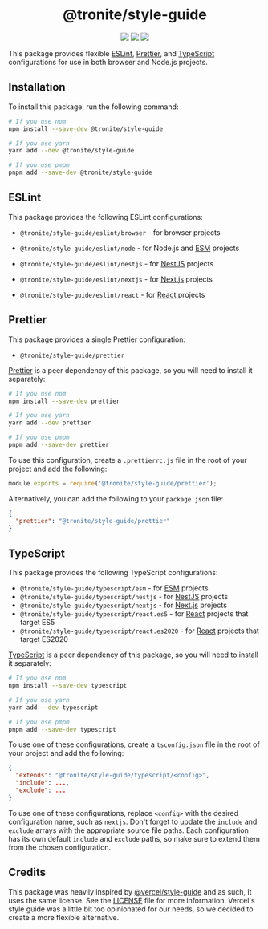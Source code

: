 <p align="center">
  <h1 align="center">@tronite/style-guide</h1>
</p>

<p align="center">
  <img src="https://img.shields.io/npm/v/%40tronite%2Fstyle-guide" />
  <img src="https://img.shields.io/github/actions/workflow/status/tronite/style-guide/release.yaml" />
  <img src="https://img.shields.io/github/license/tronite/style-guide" />
</p>

This package provides flexible [ESLint](https://eslint.org/), [Prettier](https://prettier.io/), and [TypeScript](https://typescriptlang.org/) configurations for use in both browser and Node.js projects.

## Installation

To install this package, run the following command:

```sh
# If you use npm
npm install --save-dev @tronite/style-guide

# If you use yarn
yarn add --dev @tronite/style-guide

# If you use pmpm
pnpm add --save-dev @tronite/style-guide
```

## ESLint

This package provides the following ESLint configurations:

- `@tronite/style-guide/eslint/browser` - for browser projects
- `@tronite/style-guide/eslint/node` - for Node.js and [ESM](https://nodejs.org/api/esm.html) projects

- `@tronite/style-guide/eslint/nestjs` - for [NestJS](https://nestjs.com/) projects
- `@tronite/style-guide/eslint/nextjs` - for [Next.js](https://nextjs.org/) projects
- `@tronite/style-guide/eslint/react` - for [React](https://reactjs.org/) projects

## Prettier

This package provides a single Prettier configuration:

- `@tronite/style-guide/prettier`

[Prettier](https://prettier.io/) is a peer dependency of this package, so you will need to install it separately:

```sh
# If you use npm
npm install --save-dev prettier

# If you use yarn
yarn add --dev prettier

# If you use pmpm
pnpm add --save-dev prettier
```

To use this configuration, create a `.prettierrc.js` file in the root of your project and add the following:

```js
module.exports = require('@tronite/style-guide/prettier');
```

Alternatively, you can add the following to your `package.json` file:

```json
{
  "prettier": "@tronite/style-guide/prettier"
}
```

## TypeScript

This package provides the following TypeScript configurations:

- `@tronite/style-guide/typescript/esm` - for [ESM](https://nodejs.org/api/esm.html) projects
- `@tronite/style-guide/typescript/nestjs` - for [NestJS](https://nestjs.com/) projects
- `@tronite/style-guide/typescript/nextjs` - for [Next.js](https://nextjs.org/) projects
- `@tronite/style-guide/typescript/react.es5` - for [React](https://reactjs.org/) projects that target ES5
- `@tronite/style-guide/typescript/react.es2020` - for [React](https://reactjs.org/) projects that target ES2020

[TypeScript](https://typescriptlang.org/) is a peer dependency of this package, so you will need to install it separately:

```sh
# If you use npm
npm install --save-dev typescript

# If you use yarn
yarn add --dev typescript

# If you use pmpm
pnpm add --save-dev typescript
```

To use one of these configurations, create a `tsconfig.json` file in the root of your project and add the following:

```json
{
  "extends": "@tronite/style-guide/typescript/<config>",
  "include": ...,
  "exclude": ...
}
```

To use one of these configurations, replace `<config>` with the desired configuration name, such as `nextjs`. Don't forget to update the `include` and `exclude` arrays with the appropriate source file paths. Each configuration has its own default `include` and `exclude` paths, so make sure to extend them from the chosen configuration.

## Credits

This package was heavily inspired by [@vercel/style-guide](https://github.com/vercel/style-guide) and as such, it uses the same license. See the [LICENSE](LICENSE) file for more information. Vercel's style guide was a little bit too opinionated for our needs, so we decided to create a more flexible alternative.
